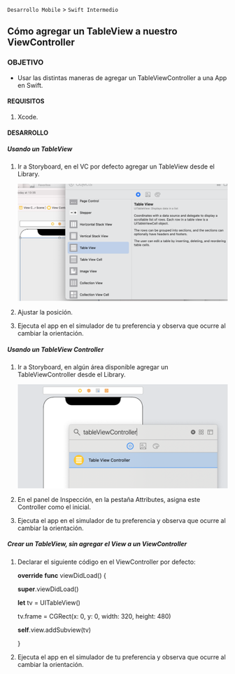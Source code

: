 `Desarrollo Mobile` > `Swift Intermedio`


## Cómo agregar un TableView a nuestro ViewController


### OBJETIVO

- Usar las distintas maneras de agregar un TableViewController a una App en Swift.

#### REQUISITOS

1. Xcode.

#### DESARROLLO

##### Usando un TableView

1. Ir a Storyboard, en el VC por defecto agregar un TableView desde el Library.

   ![](0.png)

2. Ajustar la posición.

3. Ejecuta el app en el simulador de tu preferencia y observa que ocurre al cambiar la orientación.

##### Usando un TableView Controller

1. Ir a Storyboard, en algún área disponible agregar un TableViewController desde el Library.

   ![](1.png)

2. En el panel de Inspección, en la pestaña Attributes, asigna este Controller como el inicial.

3. Ejecuta el app en el simulador de tu preferencia y observa que ocurre al cambiar la orientación.

##### Crear un TableView, sin agregar el View a un ViewController

1. Declarar el siguiente código en el ViewController por defecto:

   **override** **func** viewDidLoad() {

     **super**.viewDidLoad()

      

     **let** tv = UITableView()

     tv.frame = CGRect(x: 0, y: 0, width: 320, height: 480)

     **self**.view.addSubview(tv)

      

    }

2. Ejecuta el app en el simulador de tu preferencia y observa que ocurre al cambiar la orientación.
